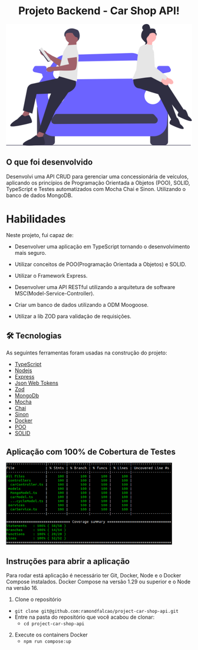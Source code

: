 #  <h1 align="center">Projeto Backend - Car Shop API!</h1>
<p align="center">
  <img src="./car.svg" width="550" title="hover text">
</p>

## O que foi desenvolvido

Desenvolvi uma API CRUD para gerenciar uma concessionária de veículos, aplicando os princípios de Programação Orientada a Objetos (POO), SOLID, TypeScript e Testes automatizados com Mocha Chai e Sinon. Utilizando o banco de dados MongoDB.

# Habilidades

Neste projeto, fui capaz de:

- Desenvolver uma aplicação em TypeScript tornando o desenvolvimento mais seguro.

- Utilizar conceitos de POO(Programação Orientada a Objetos) e SOLID.

- Utilizar o Framework Express.

- Desenvolver uma API RESTful utilizando a arquitetura de software MSC(Model-Service-Controller).

- Criar um banco de dados utilizando a ODM Moogoose.

- Utilizar a lib ZOD para validação de requisições.

## 🛠 Tecnologias

As seguintes ferramentas foram usadas na construção do projeto:

- [TypeScript](https://www.typescriptlang.org/)
- [Nodejs](https://nodejs.org/en/)
- [Express](https://expressjs.com/)
- [Json Web Tokens](https://jwt.io/)
- [Zod](https://zod.dev/)
- [MongoDb](https://www.mongodb.com/)
- [Mocha]()
- [Chai]()
- [Sinon]()
- [Docker]()
- [POO]()
- [SOLID]()

## Aplicação com 100% de Cobertura de Testes

<p>
  <img src="./coverage.png" width="450" title="hover text">
</p>


## Instruções para abrir a aplicação
Para rodar está aplicação é necessário ter Git, Docker, Node e o Docker Compose instalados. Docker Compose na versão 1.29 ou superior e o Node na versão 16.

1. Clone o repositório
  * `git clone git@github.com:ramondfalcao/project-car-shop-api.git`
  * Entre na pasta do repositório que você acabou de clonar:
    * `cd project-car-shop-api`

2. Execute os containers Docker
    * `npm run compose:up`

